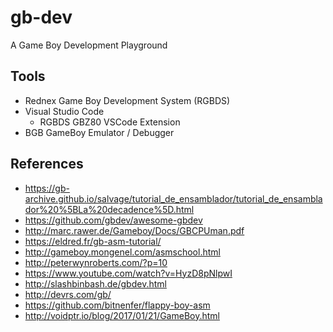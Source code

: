 # gb-dev
A Game Boy Development Playground

## Tools

* Rednex Game Boy Development System (RGBDS)
* Visual Studio Code
  *  RGBDS GBZ80 VSCode Extension
*  BGB GameBoy Emulator / Debugger

## References

* https://gb-archive.github.io/salvage/tutorial_de_ensamblador/tutorial_de_ensamblador%20%5BLa%20decadence%5D.html
* https://github.com/gbdev/awesome-gbdev
* http://marc.rawer.de/Gameboy/Docs/GBCPUman.pdf
* https://eldred.fr/gb-asm-tutorial/
* http://gameboy.mongenel.com/asmschool.html
* http://peterwynroberts.com/?p=10
* https://www.youtube.com/watch?v=HyzD8pNlpwI
* http://slashbinbash.de/gbdev.html
* http://devrs.com/gb/
* https://github.com/bitnenfer/flappy-boy-asm
* http://voidptr.io/blog/2017/01/21/GameBoy.html
